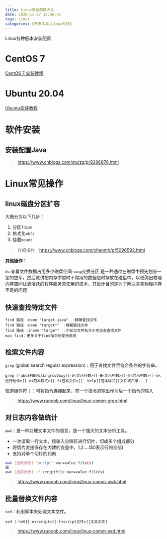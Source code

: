 ```yaml
---
title: Linux安装配置大全
date: 2020-11-27 15:26:42
tags: Linux
categories: [开发工具,Linux系统]
---
```


Linux各种版本安装配置

<!--more-->

# CentOS 7 

[CentOS 7 安装教程](https://mp.weixin.qq.com/s?__biz=MzUxNjg4NDEzNA==&mid=2247488461&idx=1&sn=3199f4d7f6854ab450a088135122d2ff&chksm=f9a1c004ced64912098b6e1b1d4406dbcc8858a6fc7b9d9e76196e33f28b613f940dd6d682dc&sessionid=1606460612&scene=126&clicktime=1606460870&enterid=1606460870&ascene=3&devicetype=android-27&version=2700143f&nettype=3gnet&abtest_cookie=AAACAA%3D%3D&lang=zh_CN&exportkey=A%2F6Xg4qYU%2FwWCE0t8HkjwzY%3D&pass_ticket=Mq6%2FQAWSPqK%2FgoRY6hwN80HcANi%2FWrcs4QkV5e%2BUTRSlviV9nk6vBi1LDmOauhub&wx_header=1)



# Ubuntu 20.04

[Ubuntu安装教程](https://mp.weixin.qq.com/s/vkLZ_3Jp4HdQ8PDIMYsGEw)





# 软件安装

## 安装配置Java

> https://www.cnblogs.com/stulzq/p/9286878.html



# Linux常见操作

## linux磁盘分区扩容

大概分为以下几步：

1. 分区`fdisk`
2. 格式化`mkfs`
3. 挂载`mount`

> 详细操作：https://www.cnblogs.com/chenmh/p/5096592.html



**其他操作：**

`du` 查看文件数据占用多少磁盘空间
`swap`交换分区 是一种通过在磁盘中预先划分一定的空军，然后就讲把内存中暂时不常用的数据临时存放在磁盘中，以便腾出物理内存空间让更活跃的程序服务来使用的技术，其设计目的是为了解决真实物理内存不足的问题



## 快速查找特定文件

```
find 路径 -name "target.java"  :精确查找文件
find 路径 -name "target*"  :模糊查找文件
find 路径 -iname "targe*"  :不区分文件名大小写法去查找文件
man find：更多关于find指令的使用说明
```

## 检索文件内容

`grep` (global search regular expression)：用于查找文件里符合条件的字符串。

```
grep [-abcEFGhHilLnqrsvVwxy][-A<显示行数>][-B<显示列数>][-C<显示列数>][-d<进行动作>][-e<范本样式>][-f<范本文件>][--help][范本样式][文件或目录...]
```

管道操作符 `|`  ：可将指令连接起来，前一个指令的输出作为后一个指令的输入

> https://www.runoob.com/linux/linux-comm-grep.html

## 对日志内容做统计

`awk`：是一种处理文本文件的语言，是一个强大的文本分析工具。

- 一次读取一行文本，按输入分隔符进行切片，切成多个组成部分
- 将切片直接保存在内建的变量中，$1,$2....($0表示行的全部)
- 支持对单个切片的判断

```bash
awk [选项参数] 'script' var=value file(s)
或
awk [选项参数] -f scriptfile var=value file(s)
```

> https://www.runoob.com/linux/linux-comm-awk.html

## 批量替换文件内容

`sed`：利用脚本来处理文本文件。

```
sed [-hnV][-e<script>][-f<script文件>][文本文件]
```

> https://www.runoob.com/linux/linux-comm-sed.html